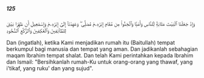 ##### 125

<span class="ayah">وَإِذْ جَعَلْنَا ٱلْبَيْتَ مَثَابَةًۭ لِّلنَّاسِ وَأَمْنًۭا وَٱتَّخِذُوا۟ مِن مَّقَامِ إِبْرَٰهِۦمَ مُصَلًّۭى ۖ وَعَهِدْنَآ إِلَىٰٓ إِبْرَٰهِۦمَ وَإِسْمَٰعِيلَ أَن طَهِّرَا بَيْتِىَ لِلطَّآئِفِينَ وَٱلْعَٰكِفِينَ وَٱلرُّكَّعِ ٱلسُّجُودِ</span>

<span class="ayah_translation">Dan (ingatlah), ketika Kami menjadikan rumah itu (Baitullah) tempat berkumpul bagi manusia dan tempat yang aman. Dan jadikanlah sebahagian maqam Ibrahim tempat shalat. Dan telah Kami perintahkan kepada Ibrahim dan Ismail: "Bersihkanlah rumah-Ku untuk orang-orang yang thawaf, yang i'tikaf, yang ruku' dan yang sujud".</span>
